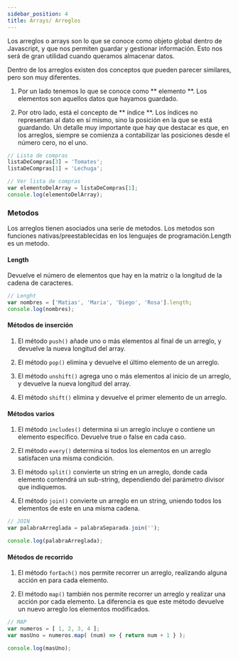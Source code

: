 ```yaml
---
sidebar_position: 4
title: Arrays/ Arreglos
---
```


Los arreglos o arrays son lo que se conoce como objeto global dentro de Javascript, y que nos permiten guardar y gestionar información. Esto nos será de gran utilidad cuando queramos almacenar datos. 

Dentro de los arreglos existen dos conceptos que pueden parecer similares, pero son muy diferentes.

1. Por un lado tenemos lo que se conoce como ** elemento **. Los elementos son aquellos datos que hayamos guardado. 

2. Por otro lado, está el concepto de ** índice **. Los índices no representan al dato en sí mismo, sino la posición en la que se está guardando. Un detalle muy importante que hay que destacar es que, en los arreglos, siempre se comienza a contabilizar las posiciones desde el número cero, no el uno.
```js
// Lista de compras
listaDeCompras[3] = 'Tomates';
listaDeCompras[1] = 'Lechuga';

// Ver lista de compras
var elementoDelArray = listaDeCompras[1];
console.log(elementoDelArray);
```
### Metodos 
Los arreglos tienen asociados una serie de metodos. Los metodos son funciones nativas/preestablecidas en los lenguajes de programación.Length es un metodo. 

#### Length
Devuelve el número de elementos que hay en la matriz o la longitud de la cadena de caracteres.

```js
// Lenght
var nombres = ['Matias', 'Maria', 'Diego', 'Rosa'].length;
console.log(nombres);
```

#### Métodos de inserción

1. El método `push()` añade uno o más elementos al final de un arreglo, y devuelve la nueva longitud del array.

2. El método `pop()` elimina y devuelve el último elemento de un arreglo.

3. El método `unshift()` agrega uno o más elementos al inicio de un arreglo, y devuelve la nueva longitud del array.

4. El método `shift()` elimina y devuelve el primer elemento de un arreglo.


#### Métodos varios

1. El método `includes()` determina si un arreglo incluye o contiene un elemento específico. Devuelve true o false en cada caso.

2. El método `every()` determina si todos los elementos en un arreglo satisfacen una misma condición.

3. El método `split()` convierte un string en un arreglo, donde cada elemento contendrá un sub-string, dependiendo del parámetro divisor que indiquemos.

4. El método `join()` convierte un arreglo en un string, uniendo todos los elementos de este en una misma cadena.
```js
// JOIN
var palabraArreglada = palabraSeparada.join('');

console.log(palabraArreglada);
```

#### Métodos de recorrido
1. El método `forEach()` nos permite recorrer un arreglo, realizando alguna acción en para cada elemento.

2. El método `map()` también nos permite recorrer un arreglo y realizar una acción por cada elemento. La diferencia es que este método devuelve un nuevo arreglo los elementos modificados.
```js
// MAP
var numeros = [ 1, 2, 3, 4 ];
var masUno = numeros.map( (num) => { return num + 1 } );

console.log(masUno);
```